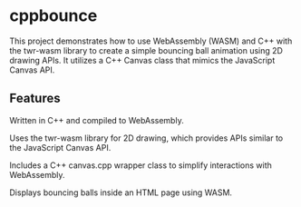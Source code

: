 # cppbounce

This project demonstrates how to use WebAssembly (WASM) and C++ with the twr-wasm library to create a simple bouncing ball animation using 2D drawing APIs. It utilizes a C++ Canvas class that mimics the JavaScript Canvas API.
## Features
Written in C++ and compiled to WebAssembly.

Uses the twr-wasm library for 2D drawing, which provides APIs similar to the JavaScript Canvas API.

Includes a C++ canvas.cpp wrapper class to simplify interactions with WebAssembly.

Displays bouncing balls inside an HTML page using WASM.

